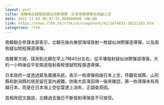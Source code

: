 ```yaml
---
layout: post
title: 南韓稱北韓發射疑似洲際導彈　日本改稱導彈未飛越上空
date: 2022-11-03 08:47:55.000000000 +08:00
link: https://news.rthk.hk/rthk/ch/component/k2/1674033-20221103.htm
categories: rthk
---
```


南韓聯合參謀本部表示，北韓先後向東部海域發射一枚疑似洲際彈道導彈，以及兩枚疑似短程彈道導彈。

南韓軍方說，探測到北韓在早上7時40分左右，從平壤發射疑似洲際彈道導彈，大約一小時後從平安南道發射兩枚懷疑短程彈道導彈。

日本政府一度透過緊急廣播系統，表示一枚導彈飛越日本上空，呼籲宮城縣、山形縣和新潟縣的居民留在室內避難。防衛大臣濱田靖一後來確認，第一枚導彈未有飛越日本，而是在日本海上空從雷達上消失，正調查原因。

首相岸田文雄說，北韓過去幾日不斷發射導彈是不可接受。
